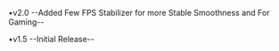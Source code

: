 •v2.0     --Added Few FPS Stabilizer for more Stable Smoothness and For Gaming-- 



•v1.5     --Initial Release--
